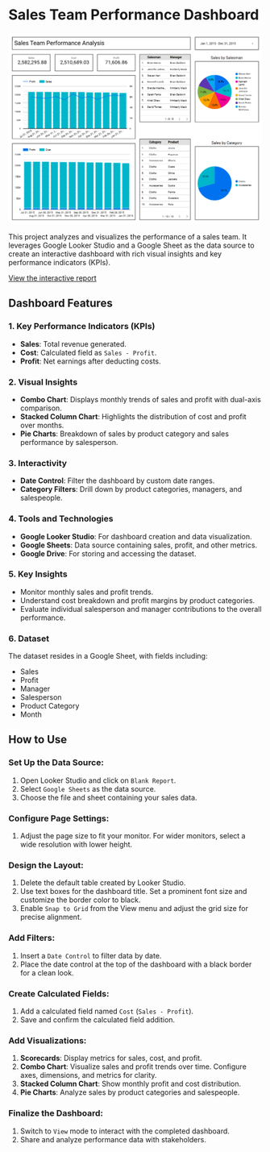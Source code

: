 # Sales Team Performance Dashboard 

![Sales Team Performance Dashboard](https://github.com/Shantydotcom/Google-Looker-Studio/blob/main/Sales%20Team%20Performance/Sales%20Team%20Performance.png)

This project analyzes and visualizes the performance of a sales team. It leverages Google Looker Studio and a Google Sheet as the data source to create an interactive dashboard with rich visual insights and key performance indicators (KPIs).

[View the interactive report](https://lookerstudio.google.com/u/0/reporting/fefea2f9-61cd-4eab-a9c6-c1bcc5a016cc/page/yutdE)


## Dashboard Features

### 1. Key Performance Indicators (KPIs)
- **Sales**: Total revenue generated.
- **Cost**: Calculated field as `Sales - Profit`.
- **Profit**: Net earnings after deducting costs.

### 2. Visual Insights
- **Combo Chart**: Displays monthly trends of sales and profit with dual-axis comparison.
- **Stacked Column Chart**: Highlights the distribution of cost and profit over months.
- **Pie Charts**: Breakdown of sales by product category and sales performance by salesperson.

### 3. Interactivity
- **Date Control**: Filter the dashboard by custom date ranges.
- **Category Filters**: Drill down by product categories, managers, and salespeople.

### 4. Tools and Technologies
- **Google Looker Studio**: For dashboard creation and data visualization.
- **Google Sheets**: Data source containing sales, profit, and other metrics.
- **Google Drive**: For storing and accessing the dataset.

### 5. Key Insights
- Monitor monthly sales and profit trends.
- Understand cost breakdown and profit margins by product categories.
- Evaluate individual salesperson and manager contributions to the overall performance.

### 6. Dataset
The dataset resides in a Google Sheet, with fields including:
- Sales
- Profit
- Manager
- Salesperson
- Product Category
- Month

## How to Use

### Set Up the Data Source:
1. Open Looker Studio and click on `Blank Report`.
2. Select `Google Sheets` as the data source.
3. Choose the file and sheet containing your sales data.

### Configure Page Settings:
1. Adjust the page size to fit your monitor. For wider monitors, select a wide resolution with lower height.

### Design the Layout:
1. Delete the default table created by Looker Studio.
2. Use text boxes for the dashboard title. Set a prominent font size and customize the border color to black.
3. Enable `Snap to Grid` from the View menu and adjust the grid size for precise alignment.

### Add Filters:
1. Insert a `Date Control` to filter data by date.
2. Place the date control at the top of the dashboard with a black border for a clean look.

### Create Calculated Fields:
1. Add a calculated field named `Cost` (`Sales - Profit`).
2. Save and confirm the calculated field addition.

### Add Visualizations:
1. **Scorecards**: Display metrics for sales, cost, and profit.
2. **Combo Chart**: Visualize sales and profit trends over time. Configure axes, dimensions, and metrics for clarity.
3. **Stacked Column Chart**: Show monthly profit and cost distribution.
4. **Pie Charts**: Analyze sales by product categories and salespeople.

### Finalize the Dashboard:
1. Switch to `View` mode to interact with the completed dashboard.
2. Share and analyze performance data with stakeholders.


